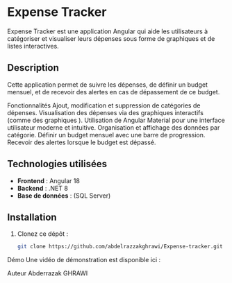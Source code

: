 # Expense Tracker
Expense Tracker est une application Angular qui aide les utilisateurs à catégoriser et visualiser leurs dépenses sous forme de graphiques et de listes interactives.

## Description
Cette application permet de suivre les dépenses, de définir un budget mensuel, et de recevoir des alertes en cas de dépassement de ce budget.

Fonctionnalités
Ajout, modification et suppression de catégories de dépenses.
Visualisation des dépenses via des graphiques interactifs (comme des graphiques ).
Utilisation de Angular Material pour une interface utilisateur moderne et intuitive.
Organisation et affichage des données par catégorie.
Définir un budget mensuel avec une barre de progression.
Recevoir des alertes lorsque le budget est dépassé.

## Technologies utilisées
- **Frontend** : Angular 18
- **Backend** : .NET 8
- **Base de données** : (SQL Server)

## Installation
1. Clonez ce dépôt :
   ```bash
   git clone https://github.com/abdelrazzakghrawi/Expense-tracker.git

Démo
Une vidéo de démonstration est disponible ici : 

Auteur
Abderrazak GHRAWI
